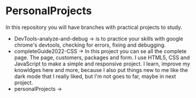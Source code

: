 # PersonalProjects
In this repository you will have branches with practical projects to study.

* DevTools-analyze-and-debug -> is to practice your skills with google chrome's devtools, checking for errors, fixing and debugging.
* completeGuide2022-CSS -> In this project you can se all the complete page. The page, customers, packages and form. I use HTML5, CSS and JavaScript to make a simple and responsive project. I learn, improve my knowldges here and more, because I also put things new to me like the dark mode that I really liked, but I'm not goes to far, maybe in next project.
* personalProjects ->